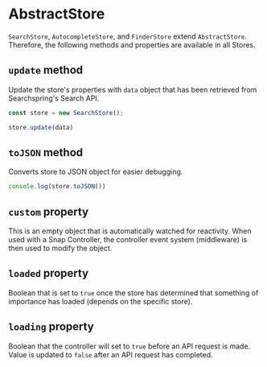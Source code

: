 # AbstractStore

`SearchStore`, `AutocompleteStore`, and `FinderStore` extend `AbstractStore`. Therefore, the following methods and properties are available in all Stores.

## `update` method
Update the store's properties with `data` object that has been retrieved from Searchspring's Search API.

```typescript
const store = new SearchStore();

store.update(data)
```

## `toJSON` method
Converts store to JSON object for easier debugging.

```typescript
console.log(store.toJSON())
```

## `custom` property
This is an empty object that is automatically watched for reactivity. When used with a Snap Controller, the controller event system (middleware) is then used to modify the object.

## `loaded` property
Boolean that is set to `true` once the store has determined that something of importance has loaded (depends on the specific store).

## `loading` property
Boolean that the controller will set to `true` before an API request is made. Value is updated to `false` after an API request has completed.